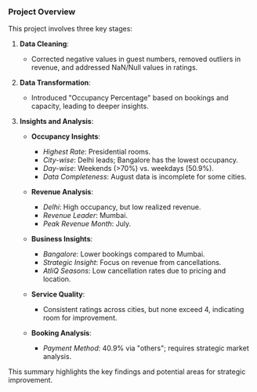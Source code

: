 ### Project Overview

This project involves three key stages:

1. **Data Cleaning**:  
   - Corrected negative values in guest numbers, removed outliers in revenue, and addressed NaN/Null values in ratings.

2. **Data Transformation**:  
   - Introduced "Occupancy Percentage" based on bookings and capacity, leading to deeper insights.

3. **Insights and Analysis**:

   - **Occupancy Insights**:
     - *Highest Rate*: Presidential rooms.
     - *City-wise*: Delhi leads; Bangalore has the lowest occupancy.
     - *Day-wise*: Weekends (>70%) vs. weekdays (50.9%).
     - *Data Completeness*: August data is incomplete for some cities.

   - **Revenue Analysis**:
     - *Delhi*: High occupancy, but low realized revenue.
     - *Revenue Leader*: Mumbai.
     - *Peak Revenue Month*: July.

   - **Business Insights**:
     - *Bangalore*: Lower bookings compared to Mumbai.
     - *Strategic Insight*: Focus on revenue from cancellations.
     - *AtliQ Seasons*: Low cancellation rates due to pricing and location.

   - **Service Quality**:
     - Consistent ratings across cities, but none exceed 4, indicating room for improvement.

   - **Booking Analysis**:
     - *Payment Method*: 40.9% via "others"; requires strategic market analysis.

This summary highlights the key findings and potential areas for strategic improvement.
